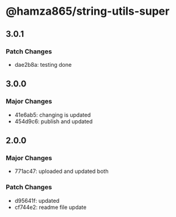 # @hamza865/string-utils-super

## 3.0.1

### Patch Changes

- dae2b8a: testing done

## 3.0.0

### Major Changes

- 41e6ab5: changing is updated
- 454d9c6: publish and updated

## 2.0.0

### Major Changes

- 771ac47: uploaded and updated both

### Patch Changes

- d95641f: updated
- cf744e2: readme file update
